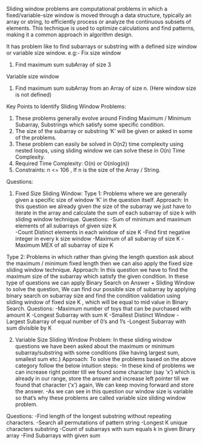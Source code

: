 Sliding window problems are computational problems in which a fixed/variable-size window is moved through a data structure, typically an array or string, to efficiently process or analyze the continuous subsets of elements. This technique is used to optimize calculations and find patterns, making it a common approach in algorithm design.


 It has problem like to find subarrays or substring with a defined size window or variable size window.
 e.g:-
 Fix size window
 1. Find maximum sum subArray of size 3
 
 Variable size window
 1. Find maximum sum subArray from an Array of size n. (Here window size is not defined)

Key Points to Identify Sliding Window Problems:

1. These problems generally evolve around Finding Maximum / Minimum Subarray, Substrings which satisfy some specific condition.
2. The size of the subarray or substring ‘K’ will be given or asked in some of the problems.
3. These problem can easily be solved in O(n2) time complexity using nested loops, using sliding window we can solve these in O(n) Time Complexity.
4. Required Time Complexity: O(n) or O(nlog(n))
5. Constraints: n <= 106 , If n is the size of the Array / String.

Questions:
1. Fixed Size Sliding Window: 
Type 1: Problems where we are generally given a specific size of window ‘K’ in the question itself.
Approach: In this question we already given the size of the subarray we just have to iterate in the array and calculate the sum of each subarray of size k with sliding window technique.
Questions:
        -Sum of minimum and maximum elements of all subarrays of given size K\
        -Count Distinct elements in each window of size K
        -Find first negative integer in every k size window
        -Maximum of all subarray of size K
        -Maximum MEX of all subarray of size K
    
Type 2: Problems in which rather than giving the length question ask about the maximum / minimum fixed length then we can also apply the fixed size sliding window technique.
Approach: In this question we have to find the maximum size of the subarray which satisfy the given condition. In these type of questions we can apply Binary Search on Answer + Sliding Window to solve the question, We can find our possible size of subarray by applying binary search on subarray size and find the condition validation using sliding window of fixed size K , which will be equal to mid value in Binary Search.
Questions:
        -Maximum number of toys that can be purchased with amount K
        -Longest Subarray with sum K
        -Smallest Distinct Window
        -Largest Subarray of equal number of 0’s and 1’s
        -Longest Subarray with sum divisible by K

2. Variable Size Sliding Window Problem:
In these sliding window questions we have been asked about the maximum or minimum subarray/substring with some conditions (like having largest sum, smallest sum etc.)
Approach: To solve the problems based on the above category follow the below intuition steps:
        -In these kind of problems we can increase right pointer till we found some character (say ‘x‘) which is already in our range, store the answer and increase left pointer till we found that character (‘x’) again, We can keep moving forward and store the answer.
        -As we can see in this question our window size is variable so that’s why these problems are called variable size sliding window problem.

Questions:
        -Find length of the longest substring without repeating characters.
        -Search all permutations of pattern string
        -Longest K unique characters substring
        -Count of subarrays with sum equals k in given Binary array
        -Find Subarrays with given sum
